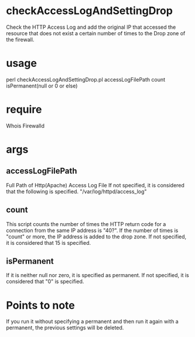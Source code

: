 # checkAccessLogAndSettingDrop
Check the HTTP Access Log and add the original IP that accessed the resource that does not exist a certain number of times to the Drop zone of the firewall.


# usage
perl checkAccessLogAndSettingDrop.pl accessLogFilePath count isPermanent(null or 0 or else)


# require

Whois
Firewalld


# args

## accessLogFilePath

Full Path of Http(Apache) Access Log File
If not specified, it is considered that the following is specified.
"/var/log/httpd/access_log"


## count

This script counts the number of times the HTTP return code for a connection from the same IP address is "40?".
If the number of times is "count" or more, the IP address is added to the drop zone.
If not specified, it is considered that 15 is specified.


## isPermanent

If it is neither null nor zero, it is specified as permanent.
If not specified, it is considered that "0" is specified.


# Points to note
If you run it without specifying a permanent and then run it again with a permanent, the previous settings will be deleted.
